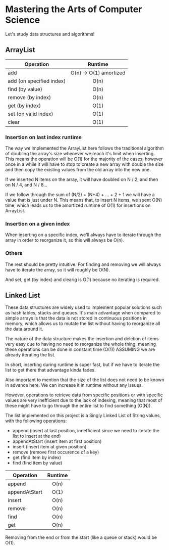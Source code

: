 # Mastering the Arts of Computer Science 

Let's study data structures and algorithms!

## ArrayList

| Operation     | Runtime       |
| ------------- |:-------------:|
| add           | O(n)  -> O(1) amortized        |
| add (on specified index)   | O(n)          |
| find (by value)          | O(n)     |
| remove (by index)       | O(n)     |
| get (by index)          | O(1)     |
| set  (on valid index)         | O(1)     |
| clear         | O(1)     |

### Insertion on last index runtime

The way we implemented the ArrayList here follows the traditional algorithm of doubling the array's size whenever we reach it's limit when inserting. This means the operation will be O(1) for the majority of the cases, however once in a while it will have to stop to create a new array with double the size and then copy the existing values from the old array into the new one.

If we inserted N items on the array, it will have doubled on N / 2, and then on N / 4, and N / 8...

If we follow through the sum of (N/2) + (N+4) + ... + 2 + 1 we will have a value that is just under N. This means that, to insert N items, we spent O(N) time, which leads us to the amortized runtime of O(1) for insertions on ArrayList.

### Insertion on a given index

When inserting on a specific index, we'll always have to iterate through the array in order to reorganize it, so this will always be O(n).

### Others

The rest should be pretty intuitive. For finding and removing we will always have to iterate the array, so it will roughly be O(N).

And set, get (by index) and clearig is O(1) because no iterating is required.

## Linked List

These data structures are widely used to implement popular solutions such as hash tables, stacks and queues. It's main advantage when compared to simple arrays is that the data is not stored in continuous positions in memory, which allows us to mutate the list without having to reorganize all the data around it.

The nature of the data structure makes the insertion and deletion of items very easy due to having no need to reorganize the whole thing, meaning these operations can be done in constant time (O(1)) ASSUMING we are already iterating the list.

In short, inserting during runtime is super fast, but if we have to iterate the list to get there that advantage kinda fades.

Also important to mention that the size of the list does not need to be known in advance here. We can increase it in runtime without any issues.

However, operations to retrieve data from specific positions or with specific values are very inefficient due to the lack of indexing, meaning that most of these might have to go through the entire list to find something (O(N)).

The list implemented on this project is a Singly Linked List of String values, with the following operations:

- append (insert at last position, innefficient since we need to iterate the list to insert at the end)
- appendAtStart (insert item at first position)
- insert (insert item at given position)
- remove (remove first occurence of a key)
- get (find item by index)
- find (find item by value)

| Operation     | Runtime       |
| ------------- |:-------------:|
| append        | O(n)     |
| appendAtStart | O(1)     |
| insert        | O(n)     |
| remove        | O(n)     |
| find          | O(n)     |
| get           | O(n)     |

Removing from the end or from the start (like a queue or stack) would be O(1).